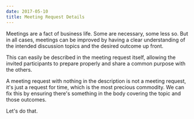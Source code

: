 ```yaml
---
date: 2017-05-10
title: Meeting Request Details
---
```


Meetings are a fact of business life. Some are necessary, some less so. But in all cases, meetings can be improved by having a clear understanding of the intended discussion topics and the desired outcome up front.

This can easily be described in the meeting request itself, allowing the invited participants to prepare properly and share a common purpose with the others. 

A meeting request with nothing in the description is not a meeting request, it's just a request for time, which is the most precious commodity. We can fix this by ensuring there's something in the body covering the topic and those outcomes. 

Let's do that.